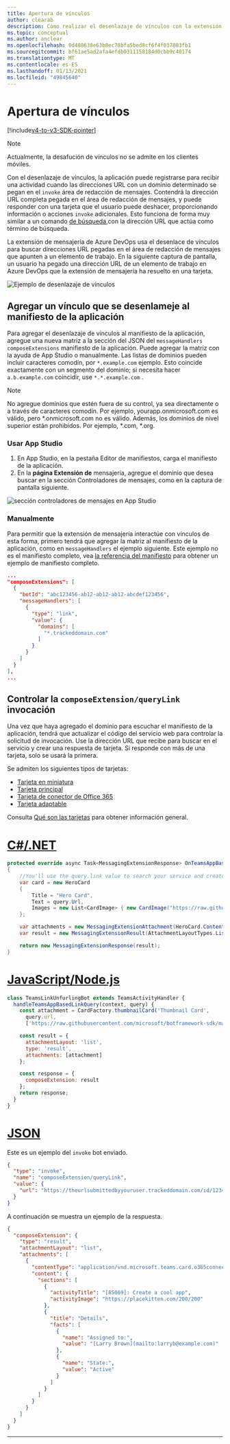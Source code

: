 ```yaml
---
title: Apertura de vínculos
author: clearab
description: Cómo realizar el desenlazaje de vínculos con la extensión de mensajería en una aplicación de Microsoft Teams.
ms.topic: conceptual
ms.author: anclear
ms.openlocfilehash: 0d488638e63b8ec78bfa5bed8cf6f4f037883fb1
ms.sourcegitcommit: bf61ae5ad2afa4efdb0311158184d0cbb9c40174
ms.translationtype: MT
ms.contentlocale: es-ES
ms.lasthandoff: 01/13/2021
ms.locfileid: "49845640"
---
```

# <a name="link-unfurling"></a>Apertura de vínculos

[!include[v4-to-v3-SDK-pointer](~/includes/v4-to-v3-pointer-me.md)]

> [!NOTE]
> Actualmente, la desafución de vínculos no se admite en los clientes móviles.

Con el desenlazaje de vínculos, la aplicación puede registrarse para recibir una actividad cuando las direcciones URL con un dominio determinado se pegan en el `invoke` área de redacción de mensajes. Contendrá la dirección URL completa pegada en el área de redacción de mensajes, y puede responder con una tarjeta que el usuario puede deshacer, proporcionando información o acciones `invoke` adicionales.  Esto funciona de forma muy similar a un comando [de búsqueda,](~/messaging-extensions/how-to/search-commands/define-search-command.md)con la dirección URL que actúa como término de búsqueda.

La extensión de mensajería de Azure DevOps usa el desenlace de vínculos para buscar direcciones URL pegadas en el área de redacción de mensajes que apunten a un elemento de trabajo. En la siguiente captura de pantalla, un usuario ha pegado una dirección URL de un elemento de trabajo en Azure DevOps que la extensión de mensajería ha resuelto en una tarjeta.

![Ejemplo de desenlazaje de vínculos](~/assets/images/compose-extensions/messagingextensions_linkunfurling.png)

## <a name="add-link-unfurling-to-your-app-manifest"></a>Agregar un vínculo que se desenlameje al manifiesto de la aplicación

 Para agregar el desenlazaje de vínculos al manifiesto de la aplicación, agregue una nueva matriz a la sección del JSON del `messageHandlers` `composeExtensions` manifiesto de la aplicación. Puede agregar la matriz con la ayuda de App Studio o manualmente. Las listas de dominios pueden incluir caracteres comodín, por `*.example.com` ejemplo. Esto coincide exactamente con un segmento del dominio; si necesita hacer `a.b.example.com` coincidir, use `*.*.example.com` .

> [!NOTE]
> No agregue dominios que estén fuera de su control, ya sea directamente o a través de caracteres comodín. Por ejemplo, yourapp.onmicrosoft.com es válido, pero *.onmicrosoft.com no es válido. Además, los dominios de nivel superior están prohibidos. Por ejemplo, *.com, *.org.

### <a name="using-app-studio"></a>Usar App Studio

1. En App Studio, en la pestaña Editor de manifiestos, carga el manifiesto de la aplicación.
1. En la **página Extensión de** mensajería, agregue el  dominio que desea buscar en la sección Controladores de mensajes, como en la captura de pantalla siguiente.

![sección controladores de mensajes en App Studio](~/assets/images/link-unfurling.png)

### <a name="manually"></a>Manualmente

Para permitir que la extensión de mensajería interactúe con vínculos de esta forma, primero tendrá que agregar la matriz al manifiesto de la aplicación, como en `messageHandlers` el ejemplo siguiente. Este ejemplo no es el manifiesto completo, vea [la referencia del manifiesto](~/resources/schema/manifest-schema.md) para obtener un ejemplo de manifiesto completo.

```json
...
"composeExtensions": [
  {
    "botId": "abc123456-ab12-ab12-ab12-abcdef123456",
    "messageHandlers": [
      {
        "type": "link",
        "value": {
          "domains": [
            "*.trackeddomain.com"
          ]
        }
      }
    ]
  }
],
...
```

## <a name="handle-the-composeextensionquerylink-invoke"></a>Controlar la `composeExtension/queryLink` invocación

Una vez que haya agregado el dominio para escuchar el manifiesto de la aplicación, tendrá que actualizar el código del servicio web para controlar la solicitud de invocación. Use la dirección URL que recibe para buscar en el servicio y crear una respuesta de tarjeta. Si responde con más de una tarjeta, solo se usará la primera.

Se admiten los siguientes tipos de tarjetas:

* [Tarjeta en miniatura](~/task-modules-and-cards/cards/cards-reference.md#thumbnail-card)
* [Tarjeta principal](~/task-modules-and-cards/cards/cards-reference.md#hero-card)
* [Tarjeta de conector de Office 365](~/task-modules-and-cards/cards/cards-reference.md#office-365-connector-card)
* [Tarjeta adaptable](~/task-modules-and-cards/cards/cards-reference.md#adaptive-card)

Consulta [Qué son las tarjetas](~/task-modules-and-cards/what-are-cards.md) para obtener información general.

# <a name="cnet"></a>[C#/.NET](#tab/dotnet)

```csharp
protected override async Task<MessagingExtensionResponse> OnTeamsAppBasedLinkQueryAsync(ITurnContext<IInvokeActivity> turnContext, AppBasedLinkQuery query, CancellationToken cancellationToken)
{
    //You'll use the query.link value to search your service and create a card response
    var card = new HeroCard
    {
        Title = "Hero Card",
        Text = query.Url,
        Images = new List<CardImage> { new CardImage("https://raw.githubusercontent.com/microsoft/botframework-sdk/master/icon.png") },
    };

    var attachments = new MessagingExtensionAttachment(HeroCard.ContentType, null, card);
    var result = new MessagingExtensionResult(AttachmentLayoutTypes.List, "result", new[] { attachments }, null, "test unfurl");

    return new MessagingExtensionResponse(result);
}
```

# <a name="javascriptnodejs"></a>[JavaScript/Node.js](#tab/javascript)

```javascript
class TeamsLinkUnfurlingBot extends TeamsActivityHandler {
  handleTeamsAppBasedLinkQuery(context, query) {
    const attachment = CardFactory.thumbnailCard('Thumbnail Card',
      query.url,
      ['https://raw.githubusercontent.com/microsoft/botframework-sdk/master/icon.png']);

    const result = {
      attachmentLayout: 'list',
      type: 'result',
      attachments: [attachment]
    };

    const response = {
      composeExtension: result
    };
    return response;
  }
}
```

# <a name="json"></a>[JSON](#tab/json)

Este es un ejemplo del `invoke` bot enviado.

```json
{
  "type": "invoke",
  "name": "composeExtension/queryLink",
  "value": {
    "url": "https://theurlsubmittedbyyouruser.trackeddomain.com/id/1234"
  }
}
```

A continuación se muestra un ejemplo de la respuesta.

```json
{
  "composeExtension": {
    "type": "result",
    "attachmentLayout": "list",
    "attachments": [
      {
        "contentType": "application/vnd.microsoft.teams.card.o365connector",
        "content": {
          "sections": [
            {
              "activityTitle": "[85069]: Create a cool app",
              "activityImage": "https://placekitten.com/200/200"
            },
            {
              "title": "Details",
              "facts": [
                {
                  "name": "Assigned to:",
                  "value": "[Larry Brown](mailto:larryb@example.com)"
                },
                {
                  "name": "State:",
                  "value": "Active"
                }
              ]
            }
          ]
        }
      }
    ]
  }
}
```

* * *
